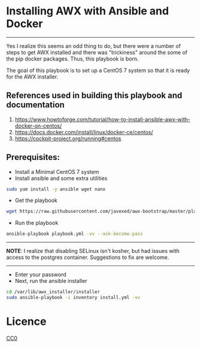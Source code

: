 # Installing AWX with Ansible and Docker
------------

Yes I realize this seems an odd thing to do, but there were a number of steps to get AWX installed and there was "trickiness" around the some of the pip docker packages. Thus, this playbook is born.

The goal of this playbook is to set up a CentOS 7 system so that it is ready for the AWX installer.

## References used in building this playbook and documentation
1. https://www.howtoforge.com/tutorial/how-to-install-ansible-awx-with-docker-on-centos/
2. https://docs.docker.com/install/linux/docker-ce/centos/
3. https://cockpit-project.org/running#centos

## Prerequisites:
- Install a Minimal CentOS 7 system
- Install ansible and some extra utilities
```sh
sudo yum install -y ansible wget nano
```
- Get the playbook
```sh
wget https://raw.githubusercontent.com/javexed/awx-bootstrap/master/playbook.yml
```
- Run the playbook
```sh
ansible-playbook playbook.yml -vv --ask-become-pass
```
---
**NOTE**: I realize that disabling SELinux isn't kosher, but had issues with access to the postgres container. Suggestions to fix are welcome.

---
- Enter your password
- Next, run the ansible installer
```sh
cd /var/lib/awx_installer/installer
sudo ansible-playbook -i inventory install.yml -vv
```
# Licence
[CC0](./LICENSE.md)
